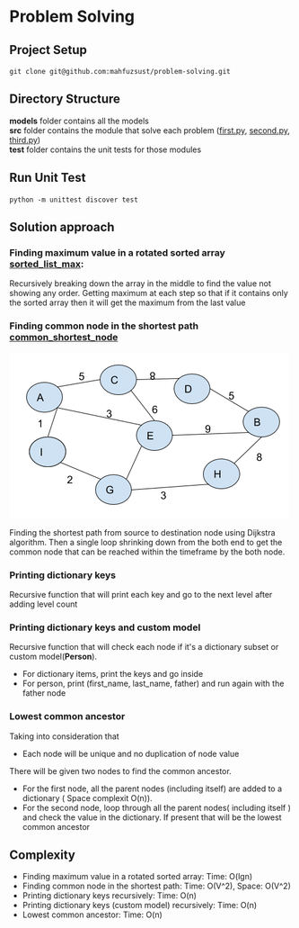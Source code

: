 # Problem Solving

## Project Setup
```
git clone git@github.com:mahfuzsust/problem-solving.git
```

## Directory Structure

__models__ folder contains all the models <br>
__src__ folder contains the module that solve each problem ([first.py](src/first.py), [second.py](src/second.py), [third.py](src/third.py)) <br>
__test__ folder contains the unit tests for those modules

## Run Unit Test
```
python -m unittest discover test
```

## Solution approach

### Finding maximum value in a rotated sorted array [sorted_list_max](src/sorted_list_max.py):
Recursively breaking down the array in the middle to find the value not showing any order. Getting maximum at each step so that if it contains only the sorted array then it will get the maximum from the last value

### Finding common node in the shortest path [common_shortest_node](src/common_shortest_node.py)

![image](common_node_in_shortest_path.png)

Finding the shortest path from source to destination node using Dijkstra algorithm. Then a single loop shrinking down from the both end to get the common node that can be reached within the timeframe by the both node.


### Printing dictionary keys
Recursive function that will print each key and go to the next level after adding level count

### Printing dictionary keys and custom model
Recursive function that will check each node if it's a dictionary subset or custom model(__Person__). 
* For dictionary items, print the keys and go inside
* For person, print (first_name, last_name, father) and run again with the father node

### Lowest common ancestor
Taking into consideration that
* Each node will be unique and no duplication of node value <br>
<p>There will be given two nodes to find the common ancestor.</p>

* For the first node, all the parent nodes (including itself) are added to a dictionary ( Space complexit O(n)).
* For the second node, loop through all the parent nodes( including itself ) and check the value in the dictionary. If present that will be the lowest common ancestor

## Complexity
* Finding maximum value in a rotated sorted array: Time: O(lgn)
* Finding common node in the shortest path: Time: O(V^2), Space: O(V^2)
* Printing dictionary keys recursively: Time: O(n)
* Printing dictionary keys (custom model) recursively: Time: O(n)
* Lowest common ancestor: Time: O(n)